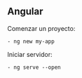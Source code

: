 ## Angular

Comenzar un proyecto:
```command
- ng new my-app
```

Iniciar servidor:
```command
- ng serve --open
```
